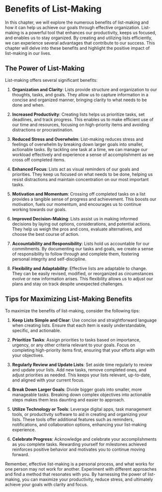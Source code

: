 # Benefits of List-Making

In this chapter, we will explore the numerous benefits of list-making and how it can help us achieve our goals through effective organization. List-making is a powerful tool that enhances our productivity, keeps us focused, and enables us to stay organized. By creating and utilizing lists efficiently, we can experience several advantages that contribute to our success. This chapter will delve into these benefits and highlight the positive impact of list-making in our lives.

## The Power of List-Making

List-making offers several significant benefits:

1. **Organization and Clarity**: Lists provide structure and organization to our thoughts, tasks, and goals. They allow us to capture information in a concise and organized manner, bringing clarity to what needs to be done and when.
    
2. **Increased Productivity**: Creating lists helps us prioritize tasks, set deadlines, and track progress. This enables us to make efficient use of our time and resources, focusing on high-priority items and avoiding distractions or procrastination.
    
3. **Reduced Stress and Overwhelm**: List-making reduces stress and feelings of overwhelm by breaking down larger goals into smaller, actionable tasks. By tackling one task at a time, we can manage our workload effectively and experience a sense of accomplishment as we cross off completed items.
    
4. **Enhanced Focus**: Lists act as visual reminders of our goals and priorities. They keep us focused on what needs to be done, helping us resist distractions and maintain concentration on our most important tasks.
    
5. **Motivation and Momentum**: Crossing off completed tasks on a list provides a tangible sense of progress and achievement. This boosts our motivation, fuels our momentum, and encourages us to continue working towards our goals.
    
6. **Improved Decision-Making**: Lists assist us in making informed decisions by laying out options, considerations, and potential actions. They help us weigh the pros and cons, evaluate alternatives, and choose the best course of action.
    
7. **Accountability and Responsibility**: Lists hold us accountable for our commitments. By documenting our tasks and goals, we create a sense of responsibility to follow through and complete them, fostering personal integrity and self-discipline.
    
8. **Flexibility and Adaptability**: Effective lists are adaptable to change. They can be easily revised, modified, or reorganized as circumstances evolve or new information arises. This flexibility allows us to adjust our plans and stay on track despite unexpected challenges.
    

## Tips for Maximizing List-Making Benefits

To maximize the benefits of list-making, consider the following tips:

1. **Keep Lists Simple and Clear**: Use concise and straightforward language when creating lists. Ensure that each item is easily understandable, specific, and actionable.
    
2. **Prioritize Tasks**: Assign priorities to tasks based on importance, urgency, or any other criteria relevant to your goals. Focus on completing high-priority items first, ensuring that your efforts align with your objectives.
    
3. **Regularly Review and Update Lists**: Set aside time regularly to review and update your lists. Add new tasks, remove completed ones, and adjust priorities as needed. This keeps your lists relevant, up-to-date, and aligned with your current focus.
    
4. **Break Down Larger Goals**: Divide bigger goals into smaller, more manageable tasks. Breaking down complex objectives into actionable steps makes them less daunting and easier to approach.
    
5. **Utilize Technology or Tools**: Leverage digital apps, task management tools, or productivity software to aid in creating and organizing your lists. These tools offer additional features such as reminders, notifications, and collaboration options, enhancing your list-making experience.
    
6. **Celebrate Progress**: Acknowledge and celebrate your accomplishments as you complete tasks. Rewarding yourself for milestones achieved reinforces positive behavior and motivates you to continue moving forward.
    

Remember, effective list-making is a personal process, and what works for one person may not work for another. Experiment with different approaches and find a method that resonates with you. By harnessing the power of list-making, you can maximize your productivity, reduce stress, and ultimately achieve your goals with clarity and focus.

